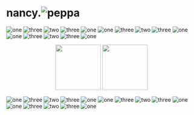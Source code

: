 <!--
**nancykama/nancykama** is a ✨ _special_ ✨ repository because its `README.md` (this file) appears on your GitHub profile.

Here are some ideas to get you started:

- 🔭 I’m currently working on ...
- 🌱 I’m currently learning ...
- 👯 I’m looking to collaborate on ...
- 🤔 I’m looking for help with ...
- 💬 Ask me about ...
- 📫 How to reach me: ...
- 😄 Pronouns: ...
- ⚡ Fun fact: ...
-->

# nancy.![peppa](https://github.com/nancykama/nancykama/blob/main/peprrrr.png)

![one](https://github.com/nancykama/nancykama/blob/main/uno.png)
![three](https://github.com/nancykama/nancykama/blob/main/tres.png)
![two](https://github.com/nancykama/nancykama/blob/main/dos.png)
![three](https://github.com/nancykama/nancykama/blob/main/tres.png)
![one](https://github.com/nancykama/nancykama/blob/main/uno.png)
![one](https://github.com/nancykama/nancykama/blob/main/uno.png)
![three](https://github.com/nancykama/nancykama/blob/main/tres.png)
![two](https://github.com/nancykama/nancykama/blob/main/dos.png)
![three](https://github.com/nancykama/nancykama/blob/main/tres.png)
![one](https://github.com/nancykama/nancykama/blob/main/uno.png)
![one](https://github.com/nancykama/nancykama/blob/main/uno.png)
![three](https://github.com/nancykama/nancykama/blob/main/tres.png)
![two](https://github.com/nancykama/nancykama/blob/main/dos.png)
![three](https://github.com/nancykama/nancykama/blob/main/tres.png)
![one](https://github.com/nancykama/nancykama/blob/main/uno.png)

<p align="center">
<img height="120em" src="github-readme-stats-nancykama.vercel.app/api?username=nancykama&show_icons=true&hide_border=true&&count_private=true&include_all_commits=true&title_color=EB478B&text_color=EF6CA3&bg_color=FDEDF3&show_icons=true&icon_color=F391BA" />
<img height="120em" src="https://github-readme-stats.vercel.app/api/top-langs/?username=nancykama&layout=compact&hide_border=true&title_color=EB478B&text_color=EF6CA3&bg_color=FDEDF3&show_icons=true&icon_color=F391BA" />

</p> 

![one](https://github.com/nancykama/nancykama/blob/main/uno.png)
![three](https://github.com/nancykama/nancykama/blob/main/tres.png)
![two](https://github.com/nancykama/nancykama/blob/main/dos.png)
![three](https://github.com/nancykama/nancykama/blob/main/tres.png)
![one](https://github.com/nancykama/nancykama/blob/main/uno.png)
![one](https://github.com/nancykama/nancykama/blob/main/uno.png)
![three](https://github.com/nancykama/nancykama/blob/main/tres.png)
![two](https://github.com/nancykama/nancykama/blob/main/dos.png)
![three](https://github.com/nancykama/nancykama/blob/main/tres.png)
![one](https://github.com/nancykama/nancykama/blob/main/uno.png)
![one](https://github.com/nancykama/nancykama/blob/main/uno.png)
![three](https://github.com/nancykama/nancykama/blob/main/tres.png)
![two](https://github.com/nancykama/nancykama/blob/main/dos.png)
![three](https://github.com/nancykama/nancykama/blob/main/tres.png)
![one](https://github.com/nancykama/nancykama/blob/main/uno.png)
